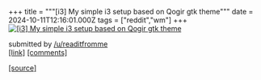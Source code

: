 +++
title = """[i3] My simple i3 setup based on Qogir gtk theme"""
date = 2024-10-11T12:16:01.000Z
tags = ["reddit","wm"]
+++
[![[i3] My simple i3 setup based on Qogir gtk theme](https://b.thumbs.redditmedia.com/siAGs4B7PsTWTwSue4B7fJSIZHeVpJrrrykmMgZmGpE.jpg "[i3] My simple i3 setup based on Qogir gtk theme")](https://www.reddit.com/r/unixporn/comments/1g18dec/i3_my_simple_i3_setup_based_on_qogir_gtk_theme/)

submitted by [/u/readitfromme](https://www.reddit.com/user/readitfromme)  
[\[link\]](https://www.reddit.com/gallery/1g18dec) [\[comments\]](https://www.reddit.com/r/unixporn/comments/1g18dec/i3_my_simple_i3_setup_based_on_qogir_gtk_theme/)

[[source]](https://www.reddit.com/r/unixporn/comments/1g18dec/i3_my_simple_i3_setup_based_on_qogir_gtk_theme/)
